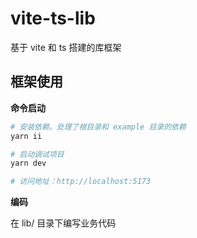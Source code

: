 # vite-ts-lib

基于 vite 和 ts 搭建的库框架

## 框架使用

**命令启动**

```bash
# 安装依赖。处理了根目录和 example 目录的依赖
yarn ii

# 启动调试项目
yarn dev

# 访问地址：http://localhost:5173
```

**编码**

在 lib/ 目录下编写业务代码

